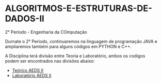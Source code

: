 # ALGORITMOS-E-ESTRUTURAS-DE-DADOS-II
2° Período - Engenharia da COmputação

Durnate o 2° Período, continuaremos na linguagem de programação JAVA e ampliaremos também para alguns códigos em PYTHON e C++.

A Disciplina terá divisão entre Teoria e Laboratório, ambos os codigos podem ser encontrados nas divisões abaixo:

- [Teórico AEDS II]()
- [Laboratório AEDS II]()